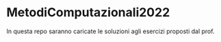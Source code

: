 # MetodiComputazionali2022
In questa repo saranno caricate le soluzioni agli esercizi proposti dal prof.

